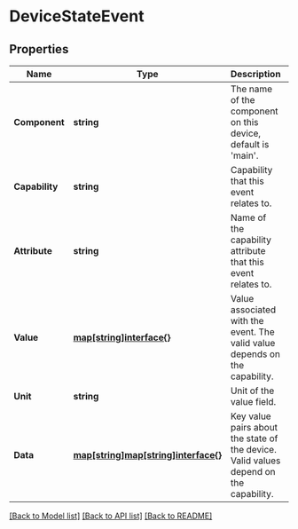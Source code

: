 # DeviceStateEvent

## Properties

Name | Type | Description | Notes
------------ | ------------- | ------------- | -------------
**Component** | **string** | The name of the component on this device, default is &#39;main&#39;. | [optional] 
**Capability** | **string** | Capability that this event relates to. | [optional] 
**Attribute** | **string** | Name of the capability attribute that this event relates to. | [optional] 
**Value** | [**map[string]interface{}**](.md) | Value associated with the event. The valid value depends on the capability. | 
**Unit** | **string** | Unit of the value field. | [optional] 
**Data** | [**map[string]map[string]interface{}**](map[string]interface{}.md) | Key value pairs about the state of the device. Valid values depend on the capability. | [optional] 

[[Back to Model list]](../README.md#documentation-for-models) [[Back to API list]](../README.md#documentation-for-api-endpoints) [[Back to README]](../README.md)


